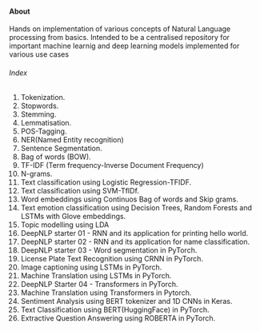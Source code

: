 #### About
Hands on implementation of various concepts of Natural Language processing from basics. Intended to be a centralised repository for important machine learnig and deep learning models implemented for various use cases

###### Index
1. Tokenization.
2. Stopwords.
3. Stemming.
4. Lemmatisation.
5. POS-Tagging.
6. NER(Named Entity recognition)
7. Sentence Segmentation.
8. Bag of words (BOW).
9. TF-IDF (Term frequency-Inverse Document Frequency)
10. N-grams.
11. Text classification using Logistic Regression-TFIDF.
12. Text classification using SVM-TfIDf.
13. Word embeddings using Continuos Bag of words and Skip grams.
14. Text emotion classification using Decision Trees, Random Forests and LSTMs with Glove embeddings.
15. Topic modelling using LDA
16. DeepNLP starter 01 - RNN and its application for printing hello world.
17. DeepNLP starter 02 - RNN and its application for name classification.
18. DeepNLP starter 03 - Word segmentation in PyTorch.
19. License Plate Text Recognition using CRNN in PyTorch.
20. Image captioning using LSTMs in PyTorch.
21. Machine Translation using LSTMs in PyTorch.
22. DeepNLP Starter 04 - Transformers in PyTorch.
23. Machine Translation using Transformers in Pytorch.
24. Sentiment Analysis using BERT tokenizer and 1D CNNs in Keras.
25. Text Classification using BERT(HuggingFace) in PyTorch.
26. Extractive Question Answering using ROBERTA in PyTorch.
